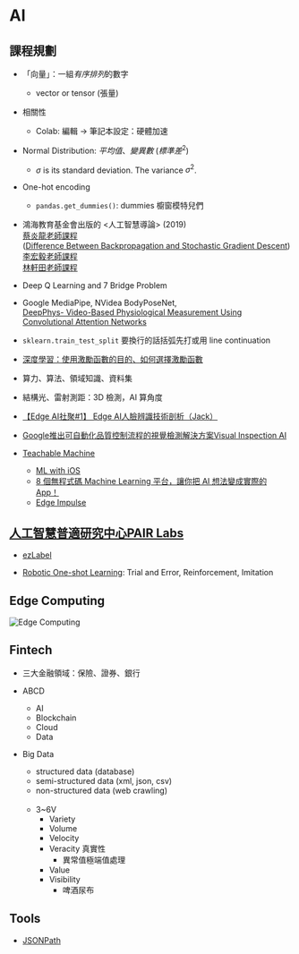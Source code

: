 # AI

## 課程規劃

* 「向量」：一組*有序排列*的數字
  * vector or tensor (張量)

* 相關性
  * Colab: 編輯 → 筆記本設定：硬體加速  

* Normal Distribution: $平均值$、$變異數$ ($標準差^2$)  
  * $\sigma$ is its standard deviation. The variance $\sigma^2$.

* One-hot encoding
  * ```pandas.get_dummies()```: dummies 櫥窗模特兒們

* 鴻海教育基金會出版的 <人工智慧導論> (2019)  
  [蔡炎龍老師課程](https://www.youtube.com/c/iyenlung/videos)  
  ([Difference Between Backpropagation and Stochastic Gradient Descent](https://machinelearningmastery.com/difference-between-backpropagation-and-stochastic-gradient-descent/))  
  [李宏毅老師課程](https://www.youtube.com/c/HungyiLeeNTU/videos)  
  [林軒田老師課程](https://www.youtube.com/c/hsuantien/videos)

* Deep Q Learning and 7 Bridge Problem  

* Google MediaPipe, NVidea BodyPoseNet,  
  [DeepPhys- Video-Based Physiological Measurement Using Convolutional Attention Networks](https://arxiv.org/pdf/1805.07888.pdf)    

* ```sklearn.train_test_split``` 要換行的話括弧先打或用 line continuation
* [深度學習：使用激勵函數的目的、如何選擇激勵函數](https://mropengate.blogspot.com/2017/02/deep-learning-role-of-activation.html)
* 算力、算法、領域知識、資料集
* 結構光、雷射測距：3D 檢測，AI 算角度
* [【Edge AI社聚#1】 Edge AI人臉辨識技術剖析（Jack）](https://www.youtube.com/watch?v=rk04N_-RBYI&t=2166s)
* [Google推出可自動化品質控制流程的視覺檢測解決方案Visual Inspection AI](https://www.ithome.com.tw/news/145189)
* [Teachable Machine](https://teachablemachine.withgoogle.com/)
  * [ML with iOS](https://medium.com/firebase-developers/ml-with-ios-f6551ebfc6f0)
  * [8 個無程式碼 Machine Learning 平台，讓你把 AI 想法變成實際的 App！](https://www.appcoda.com.tw/no-code-machine-learning-platforms/)
  * [Edge Impulse](https://studio.edgeimpulse.com/studio/39030)

## [人工智慧普適研究中心PAIR Labs](https://www.youtube.com/channel/UC36TMyt9wl7SZrh9uWC7Ruw/videos)  

* [ezLabel](https://www.aicreda.com//filemanagement/image/1)

* [Robotic One-shot Learning](https://www.youtube.com/watch?v=a0EUgXQWPLw): Trial and Error, Reinforcement, Imitation

## Edge Computing  

  ![Edge Computing](https://i.imgur.com/q1qSbAe.png)  

## Fintech  

* 三大金融領域：保險、證券、銀行  

* ABCD  
  * AI  
  * Blockchain  
  * Cloud  
  * Data  

* Big Data
  * structured data (database)
  * semi-structured data (xml, json, csv)
  * non-structured data (web crawling)
<br/>&nbsp;
  * 3~6V
    * Variety
    * Volume
    * Velocity
    * Veracity 真實性
      * 異常值極端值處理
    * Value
    * Visibility
      * 啤酒尿布

## Tools

* [JSONPath](https://jsonpath.com/)
